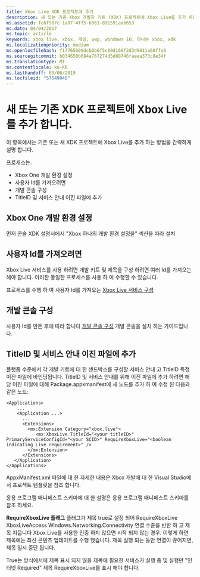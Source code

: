```yaml
---
title: Xbox Live XDK 프로젝트에 추가
description: 새 또는 기존 Xbox 개발자 키트 (XDK) 프로젝트에 Xbox Live를 추가 하는 방법에 알아봅니다.
ms.assetid: fc6f987c-1a87-4ff5-b063-891591aa6653
ms.date: 04/04/2017
ms.topic: article
keywords: xbox live, xbox, 게임, uwp, windows 10, 하나는 xbox, xdk
ms.localizationpriority: medium
ms.openlocfilehash: f17765b09dcb0b6f5c89d168f2d3d9611a60ffa6
ms.sourcegitcommit: b034650b684a767274d5d88746faeea373c8e34f
ms.translationtype: MT
ms.contentlocale: ko-KR
ms.lasthandoff: 03/06/2019
ms.locfileid: "57649048"
---
```

# <a name="add-xbox-live-to-a-new-or-existing-xdk-project"></a>새 또는 기존 XDK 프로젝트에 Xbox Live를 추가 합니다.

이 항목에서는 기존 또는 새 XDK 프로젝트에 Xbox Live를 추가 하는 방법을 간략하게 설명 합니다.

프로세스는.

- Xbox One 개발 환경 설정
- 사용자 Id를 가져오려면
- 개발 콘솔 구성
- TitleID 및 서비스 안내 이진 파일에 추가


## <a name="setup-up-your-xbox-one-development-environment"></a>Xbox One 개발 환경 설정
먼저 콘솔 XDK 설명서에서 "Xbox 하나의 개발 환경 설정을" 섹션을 따라 설치

## <a name="get-your-ids"></a>사용자 Id를 가져오려면

Xbox Live 서비스를 사용 하려면 개발 키트 및 제목을 구성 하려면 여러 Id를 가져오는 해야 합니다. 이러한 동일한 프로세스를 사용 하 여 수행할 수 있습니다.

프로세스를 수행 하 여 사용자 Id를 가져오는 [Xbox Live 서비스 구성](../xbox-live-service-configuration.md)

## <a name="configure-your-development-console"></a>개발 콘솔 구성

사용자 Id를 만든 후에 따라 합니다 [개발 콘솔 구성](configure-your-development-console.md) 개발 콘솔을 설치 하는 가이드입니다.

## <a name="add-the-titleid-and-scid-to-your-binary"></a>TitleID 및 서비스 안내 이진 파일에 추가
플랫폼 수준에서 각 개발 키트에 대 한 샌드박스를 구성할 서비스 안내 고 TitleID 특정 이진 파일에 바인딩됩니다. TitleID 및 서비스 안내를 위해 이진 파일에 추가 하려면 해당 이진 파일에 대해 Package.appxmanifest에 새 노드를 추가 하 여 수정 된 <Extensions> 다음과 같은 노드:

```
<Applications>
    ...
    <Application ...>
      ...
      <Extensions>
        <mx:Extension Category="xbox.live">
           <mx:XboxLive TitleId="<your titleID>" PrimaryServiceConfigId="<your SCID>" RequireXboxLive="<boolean indicating Live requirement>" />
        </mx:Extension>
      </Extensions>
   </Application>
</Applications>
```

AppxManifest.xml 파일에 대 한 자세한 내용은 Xbox 개발에 대 한 Visual Studio에서 프로젝트 템플릿을 참조 합니다.

응용 프로그램 매니페스트 스키마에 대 한 설명은 응용 프로그램 매니페스트 스키마를 참조 하세요.

**RequireXboxLive 플래그** 플래그가 제목 true로 설정 되어 RequireXboxLive XboxLiveAccess Windows.Networking.Connectivity 연결 수준을 반환 하 고 제목 지웁니다 Xbox Live를 사용한 인증 하지 않으면 시작 되지 않는 경우. 이렇게 하면 제목에는 최신 콘텐츠 업데이트를 수행 했습니다. 제목 실행 되는 동안 연결이 끊어지면, 제목 일시 중단 됩니다.

True는 방식에서에 제목 표시 되지 않을 제목에 필요한 서비스가 실행 중 및 실행만 "인터넷 Required" 제목 RequireXboxLive를 표시 해야 합니다.
